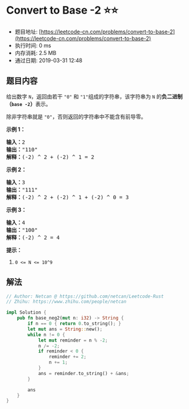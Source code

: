 # Convert to Base -2 :star::star:
- 题目地址: [https://leetcode-cn.com/problems/convert-to-base-2](https://leetcode-cn.com/problems/convert-to-base-2)
- 执行时间: 0 ms 
- 内存消耗: 2.5 MB
- 通过日期: 2019-03-31 12:48

## 题目内容
<p>给出数字 <code>N</code>，返回由若干 <code>"0"</code> 和 <code>"1"</code>组成的字符串，该字符串为 <code>N</code> 的<strong>负二进制（<code>base -2</code>）</strong>表示。</p>

<p>除非字符串就是 <code>"0"</code>，否则返回的字符串中不能含有前导零。</p>



<p><strong>示例 1：</strong></p>

<pre><strong>输入：</strong>2
<strong>输出：</strong>"110"
<strong>解释：</strong>(-2) ^ 2 + (-2) ^ 1 = 2
</pre>

<p><strong>示例 2：</strong></p>

<pre><strong>输入：</strong>3
<strong>输出：</strong>"111"
<strong>解释：</strong>(-2) ^ 2 + (-2) ^ 1 + (-2) ^ 0 = 3
</pre>

<p><strong>示例 3：</strong></p>

<pre><strong>输入：</strong>4
<strong>输出：</strong>"100"
<strong>解释：</strong>(-2) ^ 2 = 4
</pre>



<p><strong>提示：</strong></p>

<ol>
	<li><code>0 <= N <= 10^9</code></li>
</ol>


## 解法
```rust
// Author: Netcan @ https://github.com/netcan/Leetcode-Rust
// Zhihu: https://www.zhihu.com/people/netcan

impl Solution {
    pub fn base_neg2(mut n: i32) -> String {
        if n == 0 { return 0.to_string(); }
        let mut ans = String::new();
        while n != 0 {
            let mut reminder = n % -2;
            n /= -2;
            if reminder < 0 {
                reminder += 2;
                n += 1;
            }
            ans = reminder.to_string() + &ans;
        }

        ans
    }
}

```